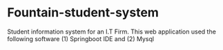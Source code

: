# Fountain-student-system
Student information system for an I.T Firm.
This web application used the following software
(1) Springboot IDE and
(2) Mysql

